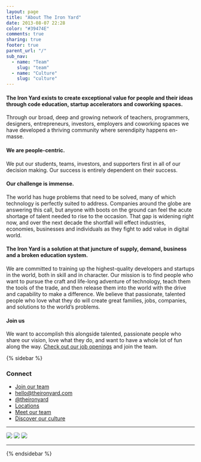 ```yaml
---
layout: page
title: "About The Iron Yard"
date: 2013-08-07 22:28
color: "#39474E"
comments: true
sharing: true
footer: true
parent_url: "/"
sub_nav:
  - name: "Team"
    slug: "team"
  - name: "Culture"
    slug: "culture"
---
```


#### The Iron Yard exists to create exceptional value for people and their ideas through code education, startup accelerators and coworking spaces.  

Through our broad, deep and growing network of teachers, programmers, designers, entrepreneurs, investors, employers and coworking spaces we have developed a thriving community where serendipity happens en-masse.

#### We are people-centric.   
We put our students, teams, investors, and supporters first in all of our decision making. Our success is entirely dependent on their success. 

#### Our challenge is immense.  
The world has huge problems that need to be solved, many of which technology is perfectly suited to address. Companies around the globe are answering this call, but anyone with boots on the ground can feel the acute shortage of talent needed to rise to the occasion. That gap is widening right now, and over the next decade the shortfall will effect industries, economies, businesses and individuals as they fight to add value in digital world. 

#### The Iron Yard is a solution at that juncture of supply, demand, business and a broken education system.  
We are committed to training up the highest-quality developers and startups in the world, both in skill and in character. Our mission is to find people who want to pursue the craft and life-long adventure of technology, teach them the tools of the trade, and then release them into the world with the drive and capability to make a difference. We believe that passionate, talented people who love what they do will create great families, jobs, companies, and solutions to the world’s problems.

#### Join us

We want to accomplish this alongside talented, passionate people who share our vision, love what they do, and want to have a whole lot of fun along the way. [Check out our job openings](/jobs) and join the team. 

{% sidebar %}

### Connect


- [Join our team](/jobs)
- [hello@theironyard.com](mailto:hello@theironyard.com)
- [@theironyard](http://twitter.com/theironyard) 
- [Locations](/locations)
- [Meet our team](/about/team)
- [Discover our culture](/about/culture)

---

<img src="/images/about/about-page-team.jpg" style="border-radius: 3px;">

<img src="/images/about/about-page-collaborate.jpg" style="border-radius: 3px;">

<img src="/images/about/about-page-mason.jpg" style="border-radius: 3px;">

---

{% endsidebar %}
